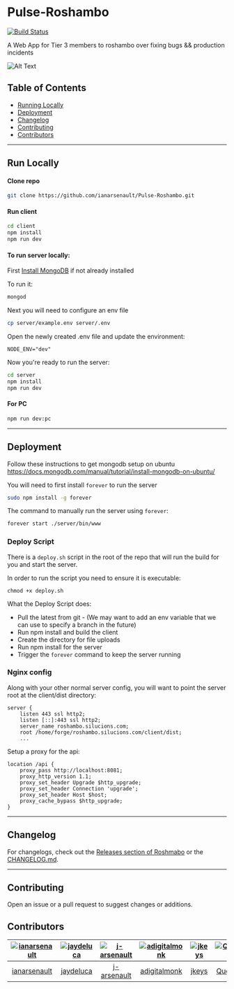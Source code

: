 # Pulse-Roshambo

[![Build Status](https://travis-ci.org/ianarsenault/Pulse-Roshambo.svg?branch=master)](https://travis-ci.org/ianarsenault/Pulse-Roshambo)

A Web App for Tier 3 members to roshambo over fixing bugs && production incidents


![Alt Text](https://media0.giphy.com/media/3o6Zt1ogQsYg0rVgbK/giphy.gif)



## Table of Contents
- [Running Locally](#run-locally)
- [Deployment](#deployment)
- [Changelog](#changelog)
- [Contributing](#contributing)
- [Contributors](#contributors)

______________________________________________

## Run Locally

#### Clone repo

```sh
git clone https://github.com/ianarsenault/Pulse-Roshambo.git
```

#### Run client

```sh
cd client
npm install
npm run dev
```

#### To run server locally:  

First [Install MongoDB](https://treehouse.github.io/installation-guides/mac/mongo-mac.html) if not already installed  

To run it:  
```sh
mongod
```

Next you will need to configure an env file
```bash
cp server/example.env server/.env
```
  
Open the newly created .env file and update the environment:
```
NODE_ENV="dev"
```

Now you're ready to run the server:  
```sh
cd server
npm install
npm run dev
```

#### For PC

```sh
npm run dev:pc
```

_____________________________________________

## Deployment

Follow these instructions to get mongodb setup on ubuntu
https://docs.mongodb.com/manual/tutorial/install-mongodb-on-ubuntu/  
  
 You will need to first install `forever` to run the server
```bash
sudo npm install -g forever
```

The command to manually run the server using `forever`:  
```bash
forever start ./server/bin/www
```

### Deploy Script
There is a `deploy.sh` script in the root of the repo that will run the build for you and start the server.

In order to run the script you need to ensure it is executable:
```
chmod +x deploy.sh
```

What the Deploy Script does:  
 - Pull the latest from git 
		- (We may want to add an env variable that we can use to specify a branch in the future)
 - Run npm install and build the client
 - Create the directory for file uploads
 - Run npm install for the server
 - Trigger the `forever` command to keep the server running
 

### Nginx config  
Along with your other normal server config, you will want to point the server root at the client/dist directory:

```
server {
    listen 443 ssl http2;
    listen [::]:443 ssl http2;
    server_name roshambo.silucions.com;
    root /home/forge/roshambo.silucions.com/client/dist;
    ...
```

Setup a proxy for the api:
```
location /api {
    proxy_pass http://localhost:8081;
    proxy_http_version 1.1;
    proxy_set_header Upgrade $http_upgrade;
    proxy_set_header Connection 'upgrade';
    proxy_set_header Host $host;
    proxy_cache_bypass $http_upgrade;
}
```
_____________________________________________

## Changelog
For changelogs, check out the [Releases section of Roshmabo](https://github.com/ianarsenault/Pulse-Roshambo/releases) or the [CHANGELOG.md](https://github.com/ianarsenault/Pulse-Roshambo/blob/master/CHANGELOG.md).

-----------------------------------------------

## Contributing

Open an issue or a pull request to suggest changes or additions.


## Contributors

|  [![ianarsenault](https://avatars2.githubusercontent.com/u/12011826?s=80&v=4&s=40)](https://github.com/ianarsenault) | [![jaydeluca](https://avatars0.githubusercontent.com/u/7630696?s=80&v=4)](https://github.com/jaydeluca) | [![j-arsenault](https://avatars0.githubusercontent.com/u/11837811?s=80&v=4)](https://github.com/j-arsenault)  |  [![adigitalmonk](https://i.imgur.com/X1vPlj1.png?1)](https://github.com/adigitalmonk)  | [![jkeys](https://avatars1.githubusercontent.com/u/11370032?s=80&v=4)](https://github.com/jkys)  | [![QuestionMarks](https://i.imgur.com/F1ndLtG.png?1)](https://github.com/QuestionMarks)  |
| :--:|:--:|:--: | :--: | :--: | :--: |
|  [ianarsenault](https://github.com/ianarsenault) | [jaydeluca](https://github.com/jaydeluca) | [j-arsenault](https://github.com/j-arsenault)  |  [adigitalmonk](https://github.com/adigitalmonk)  | [jkeys](https://github.com/jkys)  | [QuestionMarks](https://github.com/QuestionMarks)  |
